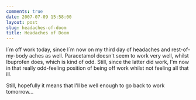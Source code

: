 ```yaml
---
comments: true
date: 2007-07-09 15:58:00
layout: post
slug: headaches-of-doom
title: Headaches of Doom
---
```


I´m off work today, since I´m now on my third day of headaches and rest-of-my-body aches as well.  Paracetamol doesn't seem to work very well, whilst Ibuprofen does, which is kind of odd.  Still, since the latter did work, I'm now in that really odd-feeling position of being off work whilst not feeling all that ill.  

Still, hopefully it means that I'll be well enough to go back to work tomorrow...
